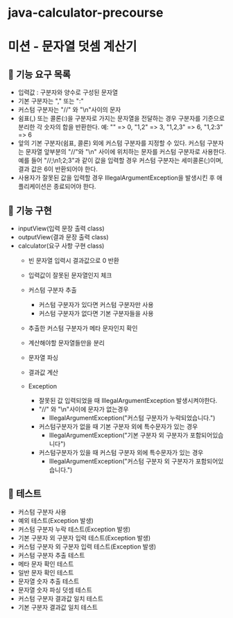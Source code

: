 # java-calculator-precourse

# 미션 - 문자열 덧셈 계산기

## 🚀 기능 요구 목록
- 입력값 : 구분자와 양수로 구성된 문자열
- 기본 구분자는 "," 또는 ":"
- 커스텀 구분자는 "//" 와 "\n"사이의 문자
- 쉼표(,) 또는 콜론(:)을 구분자로 가지는 문자열을 전달하는 경우 구분자를 기준으로 분리한 각 숫자의 합을 반환한다.
	예: "" => 0, "1,2" => 3, "1,2,3" => 6, "1,2:3" => 6
- 앞의 기본 구분자(쉼표, 콜론) 외에 커스텀 구분자를 지정할 수 있다. 커스텀 구분자는 문자열 앞부분의 "//"와 "\n" 사이에 위치하는 문자를 커스텀
	구분자로 사용한다.
	예를 들어 "//;\n1;2;3"과 같이 값을 입력할 경우 커스텀 구분자는 세미콜론(;)이며, 결과 값은 6이 반환되어야 한다.
- 사용자가 잘못된 값을 입력할 경우 IllegalArgumentException을 발생시킨 후 애플리케이션은 종료되어야 한다.

## 🚀 기능 구현 
- inputView(입력 문장 출력 class)
- outputView(결과 문장 출력 class)
- calculator(요구 사항 구현 class)
	- 빈 문자열 입력시 결과값으로 0 반환
	- 입력값이 잘못된 문자열인지 체크
	- 커스텀 구분자 추출
		- 커스텀 구분자가 있다면 커스텀 구분자만 사용
		- 커스텀 구분자가 없다면 기본 구분자들을 사용
	- 추출한 커스텀 구분자가 메타 문자인지 확인
	- 계산해야할 문자열들만을 분리
	- 문자열 파싱
	- 결과값 계산

	- Exception
		- 잘못된 값 입력되었을 때 IllegalArgumentException 발생시켜야한다.
		- "//" 와 "\n"사이에 문자가 없는경우
			- IllegalArgumentException("커스텀 구분자가 누락되었습니다.")
		- 커스텀구분자가 없을 때 기본 구분자 외에 특수문자가 있는 경우
			- IllegalArgumentException("기본 구분자 외 구분자가 포함되어있습니다")
		- 커스텀구분자가 있을 때 커스텀 구분자 외에 특수문자가 있는 경우
			- IllegalArgumentException("커스텀 구분자 외 구분자가 포함되어있습니다.")

## 🚀 테스트
- 커스텀 구분자 사용
- 예외 테스트(Exception 발생)
- 커스텀 구분자 누락 테스트(Exception 발생)
- 기본 구분자 외 구분자 입력 테스트(Exception 발생)
- 커스텀 구분자 외 구분자 입력 테스트(Exception 발생)
- 커스텀 구분자 추출 테스트
- 메타 문자 확인 테스트
- 일반 문자 확인 테스트
- 문자열 숫자 추출 테스트
- 문자열 숫자 파싱 덧셈 테스트
- 커스텀 구분자 결과값 일치 테스트
- 기본 구분자 결과값 일치 테스트